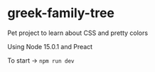 # greek-family-tree
Pet project to learn about CSS and pretty colors


Using Node 15.0.1 and Preact

To start -> `npm run dev`
